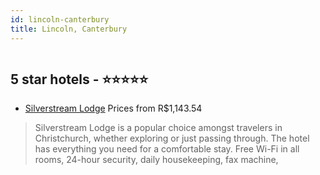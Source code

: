 ```yaml
---
id: lincoln-canterbury
title: Lincoln, Canterbury
---
```


<center><img src="https://photos.hotelbeds.com/giata/77/770392/770392a_hb_a_001.jpg" alt="" /></center>


##  5 star hotels - ⭐️⭐️⭐️⭐️⭐️

-    [Silverstream Lodge](https://www.hurb.com/br/aud/https://www.hurb.com/br/hotels/lincoln/silverstream-lodge-HT-VMQI?cmp=18055) Prices from R$1,143.54
   > Silverstream Lodge is a popular choice amongst travelers in Christchurch, whether exploring or just passing through. The hotel has everything you need for a comfortable stay. Free Wi-Fi in all rooms, 24-hour security, daily housekeeping, fax machine,

